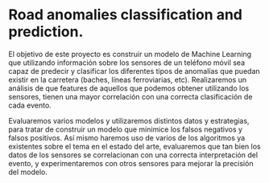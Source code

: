 # Road anomalies classification and prediction.

El objetivo de este proyecto es construir un modelo de Machine Learning que utilizando información sobre los sensores de un teléfono móvil
sea capaz de predecir y clasificar los diferentes tipos de anomalías que puedan existir en la carretera (baches, líneas ferroviarias, etc). Realizaremos un análisis de que features de aquellos que podemos obtener utilizando los sensores, tienen una mayor correlación con una correcta clasificación de cada evento.

Evaluaremos varios modelos y utilizaremos distintos datos y estrategias, para tratar de construir un modelo que minimice los falsos negativos y falsos positivos. Así mismo haremos uso de varios de los algoritmos ya existentes sobre el tema en el estado del arte, evaluaremos que tan bien los datos de los sensores se correlacionan con una correcta interpretación del evento, y experimentaremos con otros sensores para mejorar la precisión del modelo.
